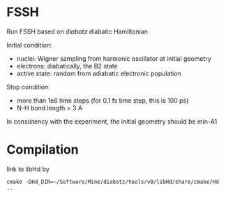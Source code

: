 # FSSH
Run FSSH based on *diabatz* diabatic Hamiltonian

Initial condition:
* nuclei: Wigner sampling from harmonic oscillator at initial geometry
* electrons: diabatically, the B2 state
* active state: random from adiabatic electronic population

Stop condition:
* more than 1e6 time steps (for 0.1 fs time step, this is 100 ps)
* N-H bond length > 3 A

In consistency with the experiment, the initial geometry should be min-A1

# Compilation
link to libHd by
```
cmake -DHd_DIR=~/Software/Mine/diabatz/tools/v0/libHd/share/cmake/Hd ..
```
